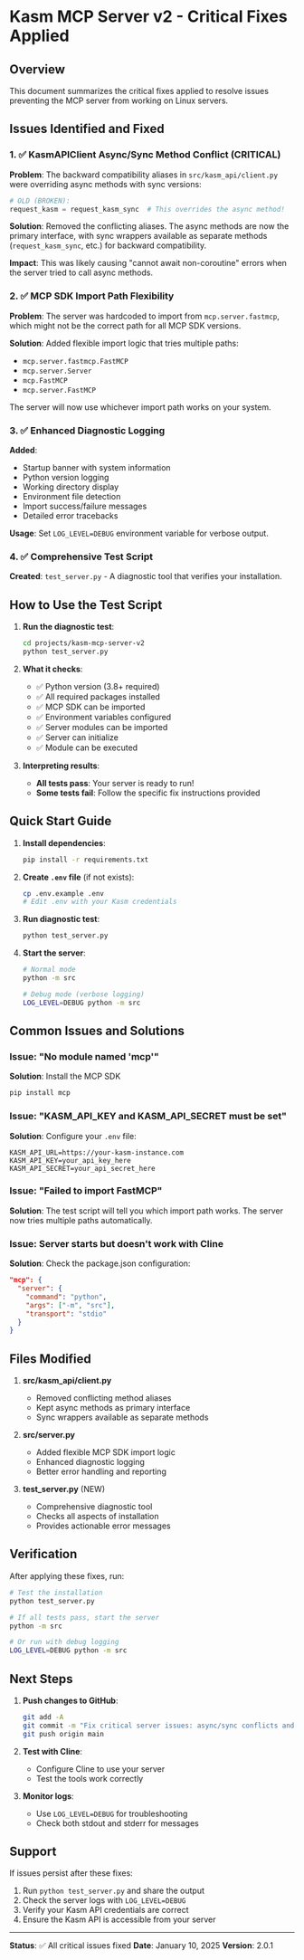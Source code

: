 # Kasm MCP Server v2 - Critical Fixes Applied

## Overview
This document summarizes the critical fixes applied to resolve issues preventing the MCP server from working on Linux servers.

## Issues Identified and Fixed

### 1. ✅ KasmAPIClient Async/Sync Method Conflict (CRITICAL)
**Problem**: The backward compatibility aliases in `src/kasm_api/client.py` were overriding async methods with sync versions:
```python
# OLD (BROKEN):
request_kasm = request_kasm_sync  # This overrides the async method!
```

**Solution**: Removed the conflicting aliases. The async methods are now the primary interface, with sync wrappers available as separate methods (`request_kasm_sync`, etc.) for backward compatibility.

**Impact**: This was likely causing "cannot await non-coroutine" errors when the server tried to call async methods.

### 2. ✅ MCP SDK Import Path Flexibility
**Problem**: The server was hardcoded to import from `mcp.server.fastmcp`, which might not be the correct path for all MCP SDK versions.

**Solution**: Added flexible import logic that tries multiple paths:
- `mcp.server.fastmcp.FastMCP`
- `mcp.server.Server`
- `mcp.FastMCP`
- `mcp.server.FastMCP`

The server will now use whichever import path works on your system.

### 3. ✅ Enhanced Diagnostic Logging
**Added**:
- Startup banner with system information
- Python version logging
- Working directory display
- Environment file detection
- Import success/failure messages
- Detailed error tracebacks

**Usage**: Set `LOG_LEVEL=DEBUG` environment variable for verbose output.

### 4. ✅ Comprehensive Test Script
**Created**: `test_server.py` - A diagnostic tool that verifies your installation.

## How to Use the Test Script

1. **Run the diagnostic test**:
   ```bash
   cd projects/kasm-mcp-server-v2
   python test_server.py
   ```

2. **What it checks**:
   - ✅ Python version (3.8+ required)
   - ✅ All required packages installed
   - ✅ MCP SDK can be imported
   - ✅ Environment variables configured
   - ✅ Server modules can be imported
   - ✅ Server can initialize
   - ✅ Module can be executed

3. **Interpreting results**:
   - **All tests pass**: Your server is ready to run!
   - **Some tests fail**: Follow the specific fix instructions provided

## Quick Start Guide

1. **Install dependencies**:
   ```bash
   pip install -r requirements.txt
   ```

2. **Create `.env` file** (if not exists):
   ```bash
   cp .env.example .env
   # Edit .env with your Kasm credentials
   ```

3. **Run diagnostic test**:
   ```bash
   python test_server.py
   ```

4. **Start the server**:
   ```bash
   # Normal mode
   python -m src
   
   # Debug mode (verbose logging)
   LOG_LEVEL=DEBUG python -m src
   ```

## Common Issues and Solutions

### Issue: "No module named 'mcp'"
**Solution**: Install the MCP SDK
```bash
pip install mcp
```

### Issue: "KASM_API_KEY and KASM_API_SECRET must be set"
**Solution**: Configure your `.env` file:
```env
KASM_API_URL=https://your-kasm-instance.com
KASM_API_KEY=your_api_key_here
KASM_API_SECRET=your_api_secret_here
```

### Issue: "Failed to import FastMCP"
**Solution**: The test script will tell you which import path works. The server now tries multiple paths automatically.

### Issue: Server starts but doesn't work with Cline
**Solution**: Check the package.json configuration:
```json
"mcp": {
  "server": {
    "command": "python",
    "args": ["-m", "src"],
    "transport": "stdio"
  }
}
```

## Files Modified

1. **src/kasm_api/client.py**
   - Removed conflicting method aliases
   - Kept async methods as primary interface
   - Sync wrappers available as separate methods

2. **src/server.py**
   - Added flexible MCP SDK import logic
   - Enhanced diagnostic logging
   - Better error handling and reporting

3. **test_server.py** (NEW)
   - Comprehensive diagnostic tool
   - Checks all aspects of installation
   - Provides actionable error messages

## Verification

After applying these fixes, run:

```bash
# Test the installation
python test_server.py

# If all tests pass, start the server
python -m src

# Or run with debug logging
LOG_LEVEL=DEBUG python -m src
```

## Next Steps

1. **Push changes to GitHub**:
   ```bash
   git add -A
   git commit -m "Fix critical server issues: async/sync conflicts and MCP SDK imports"
   git push origin main
   ```

2. **Test with Cline**:
   - Configure Cline to use your server
   - Test the tools work correctly

3. **Monitor logs**:
   - Use `LOG_LEVEL=DEBUG` for troubleshooting
   - Check both stdout and stderr for messages

## Support

If issues persist after these fixes:

1. Run `python test_server.py` and share the output
2. Check the server logs with `LOG_LEVEL=DEBUG`
3. Verify your Kasm API credentials are correct
4. Ensure the Kasm API is accessible from your server

---

**Status**: ✅ All critical issues fixed
**Date**: January 10, 2025
**Version**: 2.0.1
